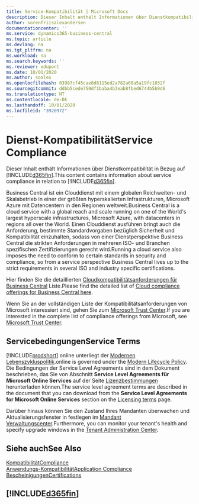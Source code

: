 ```yaml
---
title: Service-Kompatibilität | Microsoft Docs
description: Dieser Inhalt enthält Informationen über Dienstkompatibilität in Bezug auf Business Central.
author: sorenfriisalexandersen
documentationcenter: ''
ms.service: dynamics365-business-central
ms.topic: article
ms.devlang: na
ms.tgt_pltfrm: na
ms.workload: na
ms.search.keywords: ''
ms.reviewer: edupont
ms.date: 10/01/2020
ms.author: soalex
ms.openlocfilehash: 03987cf45cae8d8115ed2a782a60a5a19fc1032f
ms.sourcegitcommit: ddbb5cede750df1baba4b3eab8fbed6744b5b9d6
ms.translationtype: HT
ms.contentlocale: de-DE
ms.lasthandoff: 10/01/2020
ms.locfileid: "3920972"
---
```

# <a name="service-compliance"></a><span data-ttu-id="b7dd2-103">Dienst-Kompatibilität</span><span class="sxs-lookup"><span data-stu-id="b7dd2-103">Service Compliance</span></span>
<span data-ttu-id="b7dd2-104">Dieser Inhalt enthält Informationen über Dienstkompatibilität in Bezug auf [!INCLUDE[d365fin](../includes/d365fin_md.md)].</span><span class="sxs-lookup"><span data-stu-id="b7dd2-104">This content contains information about service compliance in relation to [!INCLUDE[d365fin](../includes/d365fin_md.md)].</span></span>  

<span data-ttu-id="b7dd2-105">Business Central ist ein Clouddienst mit einem globalen Reichweiten- und Skalabetrieb in einer der größten hyperskalierten Infrastrukturen, Microsoft Azure mit Datencentern in den Regionen weltweit.</span><span class="sxs-lookup"><span data-stu-id="b7dd2-105">Business Central is a cloud service with a global reach and scale running on one of the World's largest hyperscale infrastructures, Microsoft Azure, with datacenters in regions all over the World.</span></span> <span data-ttu-id="b7dd2-106">Einen Clouddienst ausführen bringt auch die Anforderung, bestimmte Standardvorgaben bezüglich Sicherheit und Kompatibilität einzuhalten, sodass von einer Dienstperspektive Business Central die strikten Anforderungen in mehreren ISO- und Branchen spezifischen Zertifizierungen gerecht wird.</span><span class="sxs-lookup"><span data-stu-id="b7dd2-106">Running a cloud service also imposes the need to conform to certain standards in security and compliance, so from a service perspective Business Central lives up to the strict requirements in several ISO and industry specific certifications.</span></span>

<span data-ttu-id="b7dd2-107">Hier finden Sie die detaillierten [Cloudkompatibilitätsanforderungen für Business Central](https://aka.ms/d365-compliance-list) Liste.</span><span class="sxs-lookup"><span data-stu-id="b7dd2-107">Please find the detailed list of [Cloud compliance offerings for Business Central here](https://aka.ms/d365-compliance-list).</span></span>

<span data-ttu-id="b7dd2-108">Wenn Sie an der vollständigen Liste der Kompatibilitätsanforderungen von Microsoft interessiert sind, gehen Sie zum [Microsoft Trust Center](https://www.microsoft.com/trustcenter/compliance/complianceofferings).</span><span class="sxs-lookup"><span data-stu-id="b7dd2-108">If you are interested in the complete list of compliance offerings from Microsoft, see [Microsoft Trust Center](https://www.microsoft.com/trustcenter/compliance/complianceofferings).</span></span>

## <a name="service-terms"></a><span data-ttu-id="b7dd2-109">Servicebedingungen</span><span class="sxs-lookup"><span data-stu-id="b7dd2-109">Service Terms</span></span>

[!INCLUDE[prodshort](../includes/prodshort.md)] <span data-ttu-id="b7dd2-110">online unterliegt der [Modernen Lebenszykluspolitik](https://support.microsoft.com/help/30881/modern-lifecycle-policy).</span><span class="sxs-lookup"><span data-stu-id="b7dd2-110">online is governed under the [Modern Lifecycle Policy](https://support.microsoft.com/help/30881/modern-lifecycle-policy).</span></span> <span data-ttu-id="b7dd2-111">Die Bedingungen der Service Level Agreements sind in dem Dokument beschrieben, das Sie von Abschnitt **Service Level Agreements für Microsoft Online Services** auf der Seite [Lizenzbestimmungen](https://www.microsoft.com/licensing/product-licensing/products) herunterladen können.</span><span class="sxs-lookup"><span data-stu-id="b7dd2-111">The service level agreement terms are described in the document that you can download from the **Service Level Agreements for Microsoft Online Services** section on the [Licensing terms](https://www.microsoft.com/licensing/product-licensing/products) page.</span></span>  

<span data-ttu-id="b7dd2-112">Darüber hinaus können Sie den Zustand Ihres Mandanten überwachen und Aktualisierungsfenster in festlegen im [Mandant Verwaltungscenter](/dynamics365/business-central/dev-itpro/administration/tenant-admin-center).</span><span class="sxs-lookup"><span data-stu-id="b7dd2-112">Furthermore, you can monitor your tenant's health and specify upgrade windows in the [Tenant Administration Center](/dynamics365/business-central/dev-itpro/administration/tenant-admin-center).</span></span>  

## <a name="see-also"></a><span data-ttu-id="b7dd2-113">Siehe auch</span><span class="sxs-lookup"><span data-stu-id="b7dd2-113">See Also</span></span>

[<span data-ttu-id="b7dd2-114">Kompatibilität</span><span class="sxs-lookup"><span data-stu-id="b7dd2-114">Compliance</span></span>](compliance-overview.md)  
[<span data-ttu-id="b7dd2-115">Anwendungs-Kompatibilität</span><span class="sxs-lookup"><span data-stu-id="b7dd2-115">Application Compliance</span></span>](compliance-application-compliance.md)  
[<span data-ttu-id="b7dd2-116">Bescheinigungen</span><span class="sxs-lookup"><span data-stu-id="b7dd2-116">Certifications</span></span>](compliance-certifications.md)  

## [!INCLUDE[d365fin](../includes/free_trial_md.md)]  
